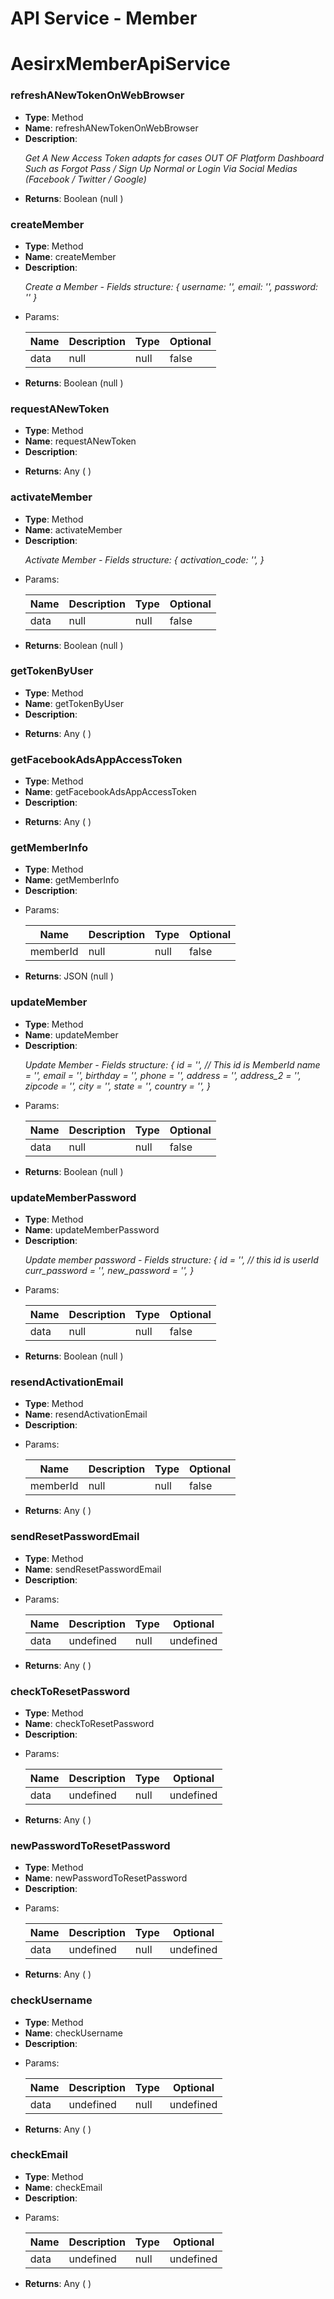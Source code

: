 <h1>API Service - Member</h1><h1>AesirxMemberApiService</h1><h3>refreshANewTokenOnWebBrowser</h3><ul><li><b>Type</b>: Method </li><li><b>Name</b>: refreshANewTokenOnWebBrowser</li><li><b>Description</b>: <p><i>Get A New Access Token adapts for cases OUT OF Platform Dashboard
Such as Forgot Pass / Sign Up Normal or Login Via Social Medias (Facebook / Twitter / Google)
</i></p></li><li><b>Returns</b>: Boolean (null )</li></ul><h3>createMember</h3><ul><li><b>Type</b>: Method </li><li><b>Name</b>: createMember</li><li><b>Description</b>: <p><i>Create a Member
- Fields structure:
{
   username: '',
   email: '',
   password: ''
}
</i></p></li><li><b></b>Params</b>: </li><table><thead><th>Name</th><th>Description</th><th>Type</th><th>Optional</th></thead><tbody><tr><td>data</td><td>null</td><td>null</td><td>false</td></tr></tbody></table><li><b>Returns</b>: Boolean (null )</li></ul><h3>requestANewToken</h3><ul><li><b>Type</b>: Method </li><li><b>Name</b>: requestANewToken</li><li><b>Description</b>: <p><i></i></p></li><li><b>Returns</b>: Any ( )</li></ul><h3>activateMember</h3><ul><li><b>Type</b>: Method </li><li><b>Name</b>: activateMember</li><li><b>Description</b>: <p><i>Activate Member
- Fields structure:
{
   activation_code: '',
}
</i></p></li><li><b></b>Params</b>: </li><table><thead><th>Name</th><th>Description</th><th>Type</th><th>Optional</th></thead><tbody><tr><td>data</td><td>null</td><td>null</td><td>false</td></tr></tbody></table><li><b>Returns</b>: Boolean (null )</li></ul><h3>getTokenByUser</h3><ul><li><b>Type</b>: Method </li><li><b>Name</b>: getTokenByUser</li><li><b>Description</b>: <p><i></i></p></li><li><b>Returns</b>: Any ( )</li></ul><h3>getFacebookAdsAppAccessToken</h3><ul><li><b>Type</b>: Method </li><li><b>Name</b>: getFacebookAdsAppAccessToken</li><li><b>Description</b>: <p><i></i></p></li><li><b>Returns</b>: Any ( )</li></ul><h3>getMemberInfo</h3><ul><li><b>Type</b>: Method </li><li><b>Name</b>: getMemberInfo</li><li><b>Description</b>: <p><i></i></p></li><li><b></b>Params</b>: </li><table><thead><th>Name</th><th>Description</th><th>Type</th><th>Optional</th></thead><tbody><tr><td>memberId</td><td>null</td><td>null</td><td>false</td></tr></tbody></table><li><b>Returns</b>: JSON (null )</li></ul><h3>updateMember</h3><ul><li><b>Type</b>: Method </li><li><b>Name</b>: updateMember</li><li><b>Description</b>: <p><i>Update Member
- Fields structure:
{
     id = '',    // This id is MemberId
     name = '',
     email = '',
     birthday = '',
     phone = '',
     address = '',
     address_2 = '',
     zipcode = '',
     city = '',
     state = '',
     country = '',
}
</i></p></li><li><b></b>Params</b>: </li><table><thead><th>Name</th><th>Description</th><th>Type</th><th>Optional</th></thead><tbody><tr><td>data</td><td>null</td><td>null</td><td>false</td></tr></tbody></table><li><b>Returns</b>: Boolean (null )</li></ul><h3>updateMemberPassword</h3><ul><li><b>Type</b>: Method </li><li><b>Name</b>: updateMemberPassword</li><li><b>Description</b>: <p><i>Update member password
- Fields structure:
{
     id = '',    // this id is userId
     curr_password = '',
     new_password = '',
}
</i></p></li><li><b></b>Params</b>: </li><table><thead><th>Name</th><th>Description</th><th>Type</th><th>Optional</th></thead><tbody><tr><td>data</td><td>null</td><td>null</td><td>false</td></tr></tbody></table><li><b>Returns</b>: Boolean (null )</li></ul><h3>resendActivationEmail</h3><ul><li><b>Type</b>: Method </li><li><b>Name</b>: resendActivationEmail</li><li><b>Description</b>: <p><i></i></p></li><li><b></b>Params</b>: </li><table><thead><th>Name</th><th>Description</th><th>Type</th><th>Optional</th></thead><tbody><tr><td>memberId</td><td>null</td><td>null</td><td>false</td></tr></tbody></table><li><b>Returns</b>: Any ( )</li></ul><h3>sendResetPasswordEmail</h3><ul><li><b>Type</b>: Method </li><li><b>Name</b>: sendResetPasswordEmail</li><li><b>Description</b>: <p><i></i></p></li><li><b></b>Params</b>: </li><table><thead><th>Name</th><th>Description</th><th>Type</th><th>Optional</th></thead><tbody><tr><td>data</td><td>undefined</td><td>null</td><td>undefined</td></tr></tbody></table><li><b>Returns</b>: Any ( )</li></ul><h3>checkToResetPassword</h3><ul><li><b>Type</b>: Method </li><li><b>Name</b>: checkToResetPassword</li><li><b>Description</b>: <p><i></i></p></li><li><b></b>Params</b>: </li><table><thead><th>Name</th><th>Description</th><th>Type</th><th>Optional</th></thead><tbody><tr><td>data</td><td>undefined</td><td>null</td><td>undefined</td></tr></tbody></table><li><b>Returns</b>: Any ( )</li></ul><h3>newPasswordToResetPassword</h3><ul><li><b>Type</b>: Method </li><li><b>Name</b>: newPasswordToResetPassword</li><li><b>Description</b>: <p><i></i></p></li><li><b></b>Params</b>: </li><table><thead><th>Name</th><th>Description</th><th>Type</th><th>Optional</th></thead><tbody><tr><td>data</td><td>undefined</td><td>null</td><td>undefined</td></tr></tbody></table><li><b>Returns</b>: Any ( )</li></ul><h3>checkUsername</h3><ul><li><b>Type</b>: Method </li><li><b>Name</b>: checkUsername</li><li><b>Description</b>: <p><i></i></p></li><li><b></b>Params</b>: </li><table><thead><th>Name</th><th>Description</th><th>Type</th><th>Optional</th></thead><tbody><tr><td>data</td><td>undefined</td><td>null</td><td>undefined</td></tr></tbody></table><li><b>Returns</b>: Any ( )</li></ul><h3>checkEmail</h3><ul><li><b>Type</b>: Method </li><li><b>Name</b>: checkEmail</li><li><b>Description</b>: <p><i></i></p></li><li><b></b>Params</b>: </li><table><thead><th>Name</th><th>Description</th><th>Type</th><th>Optional</th></thead><tbody><tr><td>data</td><td>undefined</td><td>null</td><td>undefined</td></tr></tbody></table><li><b>Returns</b>: Any ( )</li></ul>